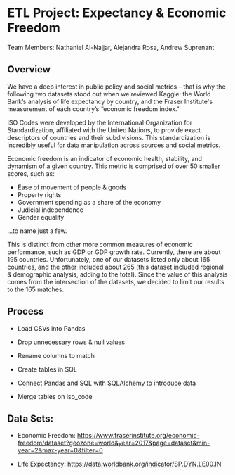 # ETL Project:  Expectancy & Economic Freedom

Team Members: Nathaniel Al-Najjar, Alejandra Rosa, Andrew Suprenant

## Overview
We have a deep interest in public policy and social metrics – that is why the following two datasets stood out when we reviewed Kaggle: the World Bank’s analysis of life expectancy by country, and the Fraser Institute's measurement of each country’s “economic freedom index."

ISO Codes were developed by the International Organization for Standardization, affiliated with the United Nations, to provide exact descriptors of countries and their subdivisions. This standardization is incredibly useful for data manipulation across sources and social metrics. 

Economic freedom is an indicator of economic health, stability, and dynamism of a given country. This metric is comprised of over 50 smaller scores, such as:
* Ease of movement of people & goods
* Property rights
* Government spending as a share of the economy
* Judicial independence
* Gender equality

...to name just a few. 

This is distinct from other more common measures of economic performance, such as GDP or GDP growth rate. Currently, there are about 195 countries. Unfortunately, one of our datasets listed only about 165 countries, and the other included about 265 (this dataset included regional & demographic analysis, adding to the total). Since the value of this analysis comes from the intersection of the datasets, we decided to limit our results to the 165 matches. 

## Process
* Load CSVs into Pandas

* Drop unnecessary rows & null values

* Rename columns to match

* Create tables in SQL

* Connect Pandas and SQL with SQLAlchemy to introduce data

* Merge tables on iso_code

## Data Sets:

* Economic Freedom: https://www.fraserinstitute.org/economic-freedom/dataset?geozone=world&year=2017&page=dataset&min-year=2&max-year=0&filter=0

* Life Expectancy: https://data.worldbank.org/indicator/SP.DYN.LE00.IN

